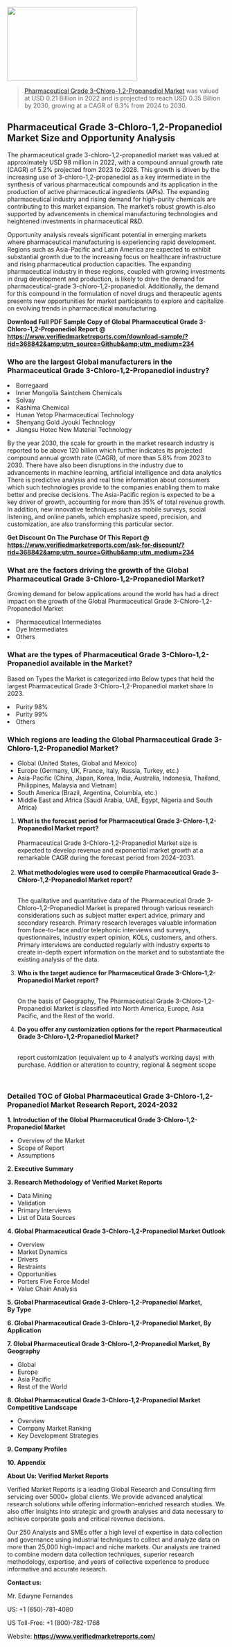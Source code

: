 
<img src="https://ffe5etoiles.com/wp-content/uploads/2024/12/MST1-300x171.png" alt="" width="300" height="171" class="alignnone size-medium wp-image-20088" /><blockquote><p><p><a href="https://www.verifiedmarketreports.com/download-sample/?rid=368842&utm_source=Github&utm_medium=234" target="_blank">Pharmaceutical Grade 3-Chloro-1,2-Propanediol Market</a> was valued at USD 0.21 Billion in 2022 and is projected to reach USD 0.35 Billion by 2030, growing at a CAGR of 6.3% from 2024 to 2030.</p></blockquote><p><h2>Pharmaceutical Grade 3-Chloro-1,2-Propanediol Market Size and Opportunity Analysis</h2><p>The pharmaceutical grade 3-chloro-1,2-propanediol market was valued at approximately USD 98 million in 2022, with a compound annual growth rate (CAGR) of 5.2% projected from 2023 to 2028. This growth is driven by the increasing use of 3-chloro-1,2-propanediol as a key intermediate in the synthesis of various pharmaceutical compounds and its application in the production of active pharmaceutical ingredients (APIs). The expanding pharmaceutical industry and rising demand for high-purity chemicals are contributing to this market expansion. The market’s robust growth is also supported by advancements in chemical manufacturing technologies and heightened investments in pharmaceutical R&D.</p><p>Opportunity analysis reveals significant potential in emerging markets where pharmaceutical manufacturing is experiencing rapid development. Regions such as Asia-Pacific and Latin America are expected to exhibit substantial growth due to the increasing focus on healthcare infrastructure and rising pharmaceutical production capacities. The expanding pharmaceutical industry in these regions, coupled with growing investments in drug development and production, is likely to drive the demand for pharmaceutical-grade 3-chloro-1,2-propanediol. Additionally, the demand for this compound in the formulation of novel drugs and therapeutic agents presents new opportunities for market participants to explore and capitalize on evolving trends in pharmaceutical manufacturing.</p></p><p class=""><strong>Download Full PDF Sample Copy of Global Pharmaceutical Grade 3-Chloro-1,2-Propanediol Report @ <a href="https://www.verifiedmarketreports.com/download-sample/?rid=368842&amp;utm_source=Github&amp;utm_medium=234" target="_blank">https://www.verifiedmarketreports.com/download-sample/?rid=368842&amp;utm_source=Github&amp;utm_medium=234</a></strong></p><h3 id="" class="">Who are the largest Global manufacturers in the Pharmaceutical Grade 3-Chloro-1,2-Propanediol industry?</h3><p><li>Borregaard</li><li> Inner Mongolia Saintchem Chemicals</li><li> Solvay</li><li> Kashima Chemical</li><li> Hunan Yetop Pharmaceutical Technology</li><li> Shenyang Gold Jyouki Technology</li><li> Jiangsu Hotec New Material Technology</li></p><div class=""><div class="" dir="" data-message-author-role="" data-message-id="" data-message-model-slug=""><div class=""><div class=""><div class=""><div class="" dir="" data-message-author-role="" data-message-id="" data-message-model-slug=""><div class=""><div class=""><p>By the year 2030, the scale for growth in the market research industry is reported to be above 120 billion which further indicates its projected compound annual growth rate (CAGR), of more than 5.8% from 2023 to 2030. There have also been disruptions in the industry due to advancements in machine learning, artificial intelligence and data analytics There is predictive analysis and real time information about consumers which such technologies provide to the companies enabling them to make better and precise decisions. The Asia-Pacific region is expected to be a key driver of growth, accounting for more than 35% of total revenue growth. In addition, new innovative techniques such as mobile surveys, social listening, and online panels, which emphasize speed, precision, and customization, are also transforming this particular sector.</p><p><strong>Get Discount On The Purchase Of This Report @&nbsp; <a href="https://www.verifiedmarketreports.com/ask-for-discount/?rid=368842&amp;utm_source=Github&amp;utm_medium=234" target="_blank">https://www.verifiedmarketreports.com/ask-for-discount/?rid=368842&amp;utm_source=Github&amp;utm_medium=234</a></strong></p></div></div></div></div></div></div></div></div><h3 id="" class="">What are the factors driving the growth of the Global Pharmaceutical Grade 3-Chloro-1,2-Propanediol Market?</h3><p id="" class="">Growing demand for below applications around the world has had a direct impact on the growth of the Global Pharmaceutical Grade 3-Chloro-1,2-Propanediol Market</p><p id="" class=""><li>Pharmaceutical Intermediates</li><li> Dye Intermediates</li><li> Others</li></p><h3 id="" class="">What are the types of Pharmaceutical Grade 3-Chloro-1,2-Propanediol available in the Market?</h3><p id="" class="">Based on Types the Market is categorized into Below types that held the largest Pharmaceutical Grade 3-Chloro-1,2-Propanediol market share In 2023.</p><p id="" class=""><li>Purity 98%</li><li> Purity 99%</li><li> Others</li></p><h3 id="" class="">Which regions are leading the Global Pharmaceutical Grade 3-Chloro-1,2-Propanediol Market?</h3><ul><li>Global (United States, Global and Mexico)</li><li>Europe (Germany, UK, France, Italy, Russia, Turkey, etc.)</li><li>Asia-Pacific (China, Japan, Korea, India, Australia, Indonesia, Thailand, Philippines, Malaysia and Vietnam)</li><li>South America (Brazil, Argentina, Columbia, etc.)</li><li>Middle East and Africa (Saudi Arabia, UAE, Egypt, Nigeria and South Africa)</li></ul><p><ol><li><strong>What is the forecast period for Pharmaceutical Grade 3-Chloro-1,2-Propanediol Market report?<br /></strong><br /><span data-sheets-root="1" data-sheets-value="{&quot;1&quot;:2,&quot;2&quot;:&quot;XXXX size is expected to develop revenue and exponential market growth at a remarkable CAGR during the forecast period from 2024&ndash;2030.&quot;}" data-sheets-userformat="{&quot;2&quot;:12674,&quot;4&quot;:{&quot;1&quot;:2,&quot;2&quot;:16776960},&quot;10&quot;:2,&quot;11&quot;:0,&quot;15&quot;:&quot;Arial&quot;,&quot;16&quot;:12}">Pharmaceutical Grade 3-Chloro-1,2-Propanediol Market size is expected to develop revenue and exponential market growth at a remarkable CAGR during the forecast period from 2024&ndash;2031.</span><br /><br /></li><li><strong>What methodologies were used to compile Pharmaceutical Grade 3-Chloro-1,2-Propanediol Market report?<br /><br /></strong><p>The qualitative and quantitative data of the&nbsp;Pharmaceutical Grade 3-Chloro-1,2-Propanediol Market is prepared through various research considerations such as subject matter expert advice, primary and secondary research. Primary research leverages valuable information from face-to-face and/or telephonic interviews and surveys, questionnaires, industry expert opinion, KOLs, customers, and others. Primary interviews are conducted regularly with industry experts to create in-depth expert information on the market and to substantiate the existing analysis of the data.&nbsp;</p></li><li><strong>Who is the target audience for Pharmaceutical Grade 3-Chloro-1,2-Propanediol Market report?<br /><br /></strong><p>On the basis of Geography, The&nbsp;Pharmaceutical Grade 3-Chloro-1,2-Propanediol Market is classified into North America, Europe, Asia Pacific, and the Rest of the world.</p></li><li><strong>Do you offer any customization options for the report Pharmaceutical Grade 3-Chloro-1,2-Propanediol Market?<br /><br /></strong><p>report customization (equivalent up to 4 analyst&rsquo;s working days) with purchase. Addition or alteration to country, regional &amp; segment scope</p><p>&nbsp;</p></li></ol></p><h3 id="" class="">Detailed TOC of Global Pharmaceutical Grade 3-Chloro-1,2-Propanediol Market Research Report, 2024-2032</h3><p id="" class=""><strong>1. Introduction of the Global Pharmaceutical Grade 3-Chloro-1,2-Propanediol Market</strong></p><ul><li>Overview of the Market</li><li>Scope of Report</li><li>Assumptions</li></ul><p id="" class=""><strong>2. Executive Summary</strong></p><p id="" class=""><strong>3. Research Methodology of&nbsp;Verified Market Reports</strong></p><ul><li>Data Mining</li><li>Validation</li><li>Primary Interviews</li><li>List of Data Sources</li></ul><p id="" class=""><strong>4. Global Pharmaceutical Grade 3-Chloro-1,2-Propanediol Market Outlook</strong></p><ul><li>Overview</li><li>Market Dynamics</li><li>Drivers</li><li>Restraints</li><li>Opportunities</li><li>Porters Five Force Model</li><li>Value Chain Analysis</li></ul><p id="" class=""><strong>5. Global Pharmaceutical Grade 3-Chloro-1,2-Propanediol Market, By&nbsp;Type</strong></p><p id="" class=""><strong>6. Global Pharmaceutical Grade 3-Chloro-1,2-Propanediol Market, By Application</strong></p><p id="" class=""><strong>7. Global Pharmaceutical Grade 3-Chloro-1,2-Propanediol Market, By Geography</strong></p><ul><li>Global</li><li>Europe</li><li>Asia Pacific</li><li>Rest of the World</li></ul><p id="" class=""><strong>8. Global Pharmaceutical Grade 3-Chloro-1,2-Propanediol Market Competitive Landscape</strong></p><ul><li>Overview</li><li>Company Market Ranking</li><li>Key Development Strategies</li></ul><p id="" class=""><strong>9. Company Profiles</strong></p><p id="" class=""><strong>10. Appendix</strong></p><p id="" class=""><strong>About Us: Verified Market Reports</strong></p><p id="" class="">Verified Market Reports is a leading Global Research and Consulting firm servicing over 5000+ global clients. We provide advanced analytical research solutions while offering information-enriched research studies. We also offer insights into strategic and growth analyses and data necessary to achieve corporate goals and critical revenue decisions.</p><p id="" class="">Our 250 Analysts and SMEs offer a high level of expertise in data collection and governance using industrial techniques to collect and analyze data on more than 25,000 high-impact and niche markets. Our analysts are trained to combine modern data collection techniques, superior research methodology, expertise, and years of collective experience to produce informative and accurate research.</p><p id="" class=""><strong>Contact us:</strong></p><p id="" class="">Mr. Edwyne Fernandes</p><p id="" class="">US: +1 (650)-781-4080</p><p id="" class="">US Toll-Free: +1 (800)-782-1768</p><p id="" class="">Website: <a target="" data-test-app-aware-link=""><strong>https://www.verifiedmarketreports.com/</strong></a></p>
